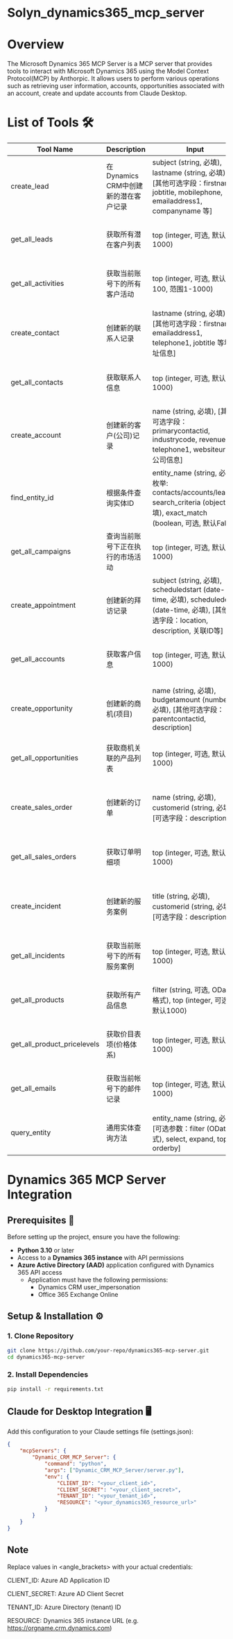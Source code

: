 # Solyn_dynamics365_mcp_server
# Overview
The Microsoft Dynamics 365 MCP Server is a MCP server that provides tools to interact with Microsoft Dynamics 365 using the Model Context Protocol(MCP) by Anthorpic. It allows users to perform various operations such as retrieving user information, accounts, opportunities associated with an account, create and update accounts from Claude Desktop.

# List of Tools 🛠️

| Tool Name                          | Description                                                                 | Input                                                                                                                                                                                                 | Output                                                                 |
|------------------------------------|-----------------------------------------------------------------------------|-------------------------------------------------------------------------------------------------------------------------------------------------------------------------------------------------------|-----------------------------------------------------------------------|
| create_lead                        | 在Dynamics CRM中创建新的潜在客户记录                                         | subject (string, 必填), lastname (string, 必填), [其他可选字段：firstname, jobtitle, mobilephone, emailaddress1, companyname 等]                                                                       | 创建的潜在客户详情（JSON格式）                                        |
| get_all_leads                      | 获取所有潜在客户列表                                                        | top (integer, 可选, 默认1000)                                                                                                                                                                         | 潜在客户列表（JSON格式）                                              |
| get_all_activities                 | 获取当前账号下的所有客户活动                                                | top (integer, 可选, 默认100, 范围1-1000)                                                                                                                                                              | 客户活动列表（JSON格式）                                              |
| create_contact                     | 创建新的联系人记录                                                          | lastname (string, 必填), [其他可选字段：firstname, emailaddress1, telephone1, jobtitle 等地址信息]                                                                                                     | 创建的联系人详情（JSON格式）                                          |
| get_all_contacts                   | 获取联系人信息                                                              | top (integer, 可选, 默认1000)                                                                                                                                                                         | 联系人列表（JSON格式）                                                |
| create_account                     | 创建新的客户(公司)记录                                                      | name (string, 必填), [其他可选字段：primarycontactid, industrycode, revenue, telephone1, websiteurl 等公司信息]                                                                                        | 创建的客户详情（JSON格式）                                            |
| find_entity_id                     | 根据条件查询实体ID                                                          | entity_name (string, 必填, 枚举: contacts/accounts/leads), search_criteria (object, 必填), exact_match (boolean, 可选, 默认False)                                                                      | 匹配的实体ID列表（JSON格式）                                          |
| get_all_campaigns                  | 查询当前账号下正在执行的市场活动                                            | top (integer, 可选, 默认1000)                                                                                                                                                                         | 市场活动列表（JSON格式）                                              |
| create_appointment                 | 创建新的拜访记录                                                            | subject (string, 必填), scheduledstart (date-time, 必填), scheduledend (date-time, 必填), [其他可选字段：location, description, 关联ID等]                                                              | 创建的拜访记录详情（JSON格式）                                        |
| get_all_accounts                   | 获取客户信息                                                                | top (integer, 可选, 默认1000)                                                                                                                                                                         | 客户列表（JSON格式）                                                  |
| create_opportunity                 | 创建新的商机(项目)                                                          | name (string, 必填), budgetamount (number, 必填), [其他可选字段：parentcontactid, description]                                                                                                         | 创建的商机详情（JSON格式）                                            |
| get_all_opportunities              | 获取商机关联的产品列表                                                      | top (integer, 可选, 默认1000)                                                                                                                                                                         | 商机产品列表（JSON格式）                                              |
| create_sales_order                 | 创建新的订单                                                                | name (string, 必填), customerid (string, 必填), [可选字段：description]                                                                                                                               | 创建的订单详情（JSON格式）                                            |
| get_all_sales_orders               | 获取订单明细项                                                              | top (integer, 可选, 默认1000)                                                                                                                                                                         | 订单列表（JSON格式）                                                  |
| create_incident                    | 创建新的服务案例                                                            | title (string, 必填), customerid (string, 必填), [可选字段：description]                                                                                                                              | 创建的服务案例详情（JSON格式）                                        |
| get_all_incidents                  | 获取当前账号下的所有服务案例                                                | top (integer, 可选, 默认1000)                                                                                                                                                                         | 服务案例列表（JSON格式）                                              |
| get_all_products                   | 获取所有产品信息                                                            | filter (string, 可选, OData格式), top (integer, 可选, 默认1000)                                                                                                                                       | 产品列表（JSON格式）                                                  |
| get_all_product_pricelevels        | 获取价目表项(价格体系)                                                      | top (integer, 可选, 默认1000)                                                                                                                                                                         | 价目表项列表（JSON格式）                                              |
| get_all_emails                     | 获取当前帐号下的邮件记录                                                    | top (integer, 可选, 默认1000)                                                                                                                                                                         | 邮件记录列表（JSON格式）                                              |
| query_entity                       | 通用实体查询方法                                                            | entity_name (string, 必填), [可选参数：filter (OData格式), select, expand, top, orderby]                                                                                                               | 查询结果集（JSON格式）                                                |

# Dynamics 365 MCP Server Integration

## Prerequisites 📝

Before setting up the project, ensure you have the following:

- **Python 3.10** or later
- Access to a **Dynamics 365 instance** with API permissions
- **Azure Active Directory (AAD)** application configured with Dynamics 365 API access
  - Application must have the following permissions:
    - Dynamics CRM user_impersonation
    - Office 365 Exchange Online

## Setup & Installation ⚙️

### 1. Clone Repository
```bash
git clone https://github.com/your-repo/dynamics365-mcp-server.git
cd dynamics365-mcp-server
```
### 2. Install Dependencies
```bash
pip install -r requirements.txt
```

## Claude for Desktop Integration 🖥️
Add this configuration to your Claude settings file (settings.json):
```json
{
    "mcpServers": {
        "Dynamic_CRM_MCP_Server": {
            "command": "python",
            "args": ["Dynamic_CRM_MCP_Server/server.py"],
            "env": {
                "CLIENT_ID": "<your_client_id>",
                "CLIENT_SECRET": "<your_client_secret>",
                "TENANT_ID": "<your_tenant_id>",
                "RESOURCE": "<your_dynamics365_resource_url>"
            }
        }
    }
}
```

## Note
Replace values in <angle_brackets> with your actual credentials:

CLIENT_ID: Azure AD Application ID

CLIENT_SECRET: Azure AD Client Secret

TENANT_ID: Azure Directory (tenant) ID

RESOURCE: Dynamics 365 instance URL (e.g. https://orgname.crm.dynamics.com)
